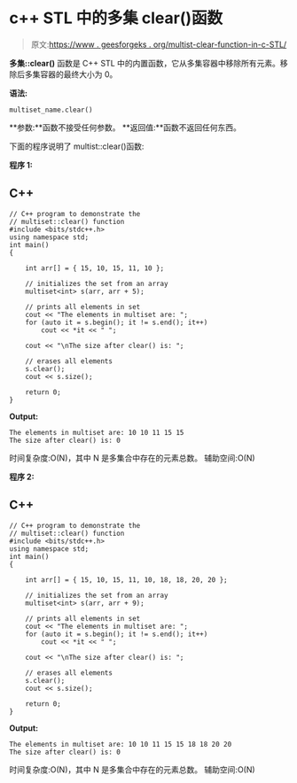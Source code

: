 # c++ STL 中的多集 clear()函数

> 原文:[https://www . geesforgeks . org/multist-clear-function-in-c-STL/](https://www.geeksforgeeks.org/multiset-clear-function-in-c-stl/)

**多集::clear()** 函数是 C++ STL 中的内置函数，它从多集容器中移除所有元素。移除后多集容器的最终大小为 0。

**语法:**

```
multiset_name.clear()
```

**参数:**函数不接受任何参数。
**返回值:**函数不返回任何东西。

下面的程序说明了 multist::clear()函数:

**程序 1:**

## C++

```
// C++ program to demonstrate the
// multiset::clear() function
#include <bits/stdc++.h>
using namespace std;
int main()
{

    int arr[] = { 15, 10, 15, 11, 10 };

    // initializes the set from an array
    multiset<int> s(arr, arr + 5);

    // prints all elements in set
    cout << "The elements in multiset are: ";
    for (auto it = s.begin(); it != s.end(); it++)
        cout << *it << " ";

    cout << "\nThe size after clear() is: ";

    // erases all elements
    s.clear();
    cout << s.size();

    return 0;
}
```

**Output:** 

```
The elements in multiset are: 10 10 11 15 15 
The size after clear() is: 0
```

时间复杂度:O(N)，其中 N 是多集合中存在的元素总数。
辅助空间:O(N)

**程序 2:**

## C++

```
// C++ program to demonstrate the
// multiset::clear() function
#include <bits/stdc++.h>
using namespace std;
int main()
{

    int arr[] = { 15, 10, 15, 11, 10, 18, 18, 20, 20 };

    // initializes the set from an array
    multiset<int> s(arr, arr + 9);

    // prints all elements in set
    cout << "The elements in multiset are: ";
    for (auto it = s.begin(); it != s.end(); it++)
        cout << *it << " ";

    cout << "\nThe size after clear() is: ";

    // erases all elements
    s.clear();
    cout << s.size();

    return 0;
}
```

**Output:** 

```
The elements in multiset are: 10 10 11 15 15 18 18 20 20 
The size after clear() is: 0
```

时间复杂度:O(N)，其中 N 是多集合中存在的元素总数。
辅助空间:O(N)